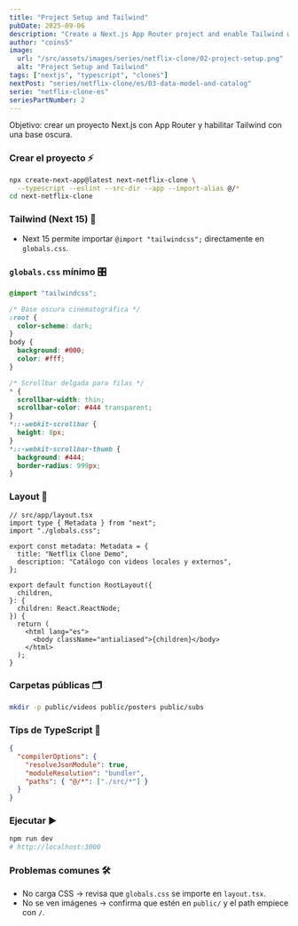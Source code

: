 ```yaml
---
title: "Project Setup and Tailwind"
pubDate: 2025-09-06
description: "Create a Next.js App Router project and enable Tailwind with a dark, media‑friendly baseline."
author: "coins5"
image:
  url: "/src/assets/images/series/netflix-clone/02-project-setup.png"
  alt: "Project Setup and Tailwind"
tags: ["nextjs", "typescript", "clones"]
nextPost: "series/netflix-clone/es/03-data-model-and-catalog"
serie: "netflix-clone-es"
seriesPartNumber: 2
---
```


Objetivo: crear un proyecto Next.js con App Router y habilitar Tailwind con una base oscura.

### Crear el proyecto ⚡

```bash
npx create-next-app@latest next-netflix-clone \
  --typescript --eslint --src-dir --app --import-alias @/*
cd next-netflix-clone
```

### Tailwind (Next 15) 🎨

- Next 15 permite importar `@import "tailwindcss";` directamente en `globals.css`.

### `globals.css` mínimo 🎛️

```css
@import "tailwindcss";

/* Base oscura cinematográfica */
:root {
  color-scheme: dark;
}
body {
  background: #000;
  color: #fff;
}

/* Scrollbar delgada para filas */
* {
  scrollbar-width: thin;
  scrollbar-color: #444 transparent;
}
*::-webkit-scrollbar {
  height: 8px;
}
*::-webkit-scrollbar-thumb {
  background: #444;
  border-radius: 999px;
}
```

### Layout 🧩

```tsx
// src/app/layout.tsx
import type { Metadata } from "next";
import "./globals.css";

export const metadata: Metadata = {
  title: "Netflix Clone Demo",
  description: "Catálogo con videos locales y externos",
};

export default function RootLayout({
  children,
}: {
  children: React.ReactNode;
}) {
  return (
    <html lang="es">
      <body className="antialiased">{children}</body>
    </html>
  );
}
```

### Carpetas públicas 🗂️

```bash
mkdir -p public/videos public/posters public/subs
```

### Tips de TypeScript 🧰

```json
{
  "compilerOptions": {
    "resolveJsonModule": true,
    "moduleResolution": "bundler",
    "paths": { "@/*": ["./src/*"] }
  }
}
```

### Ejecutar ▶️

```bash
npm run dev
# http://localhost:3000
```

### Problemas comunes 🛠️

- No carga CSS → revisa que `globals.css` se importe en `layout.tsx`.
- No se ven imágenes → confirma que estén en `public/` y el path empiece con `/`.
